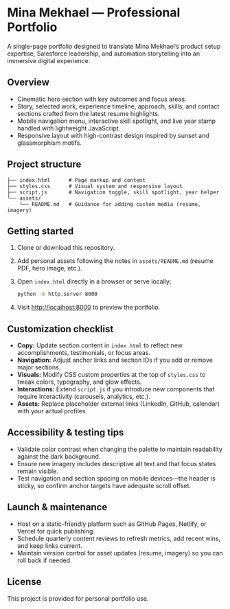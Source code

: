 # Mina Mekhael — Professional Portfolio

A single-page portfolio designed to translate Mina Mekhael’s product setup expertise, Salesforce leadership, and automation storytelling into an immersive digital experience.

## Overview

- Cinematic hero section with key outcomes and focus areas.
- Story, selected work, experience timeline, approach, skills, and contact sections crafted from the latest resume highlights.
- Mobile navigation menu, interactive skill spotlight, and live year stamp handled with lightweight JavaScript.
- Responsive layout with high-contrast design inspired by sunset and glassmorphism motifs.

## Project structure

```
├── index.html      # Page markup and content
├── styles.css      # Visual system and responsive layout
├── script.js       # Navigation toggle, skill spotlight, year helper
└── assets/
    └── README.md   # Guidance for adding custom media (resume, imagery)
```

## Getting started

1. Clone or download this repository.
2. Add personal assets following the notes in `assets/README.md` (resume PDF, hero image, etc.).
3. Open `index.html` directly in a browser or serve locally:

   ```bash
   python -m http.server 8000
   ```

4. Visit [http://localhost:8000](http://localhost:8000) to preview the portfolio.

## Customization checklist

- **Copy:** Update section content in `index.html` to reflect new accomplishments, testimonials, or focus areas.
- **Navigation:** Adjust anchor links and section IDs if you add or remove major sections.
- **Visuals:** Modify CSS custom properties at the top of `styles.css` to tweak colors, typography, and glow effects.
- **Interactions:** Extend `script.js` if you introduce new components that require interactivity (carousels, analytics, etc.).
- **Assets:** Replace placeholder external links (LinkedIn, GitHub, calendar) with your actual profiles.

## Accessibility & testing tips

- Validate color contrast when changing the palette to maintain readability against the dark background.
- Ensure new imagery includes descriptive alt text and that focus states remain visible.
- Test navigation and section spacing on mobile devices—the header is sticky, so confirm anchor targets have adequate scroll offset.

## Launch & maintenance

- Host on a static-friendly platform such as GitHub Pages, Netlify, or Vercel for quick publishing.
- Schedule quarterly content reviews to refresh metrics, add recent wins, and keep links current.
- Maintain version control for asset updates (resume, imagery) so you can roll back if needed.

## License

This project is provided for personal portfolio use.
